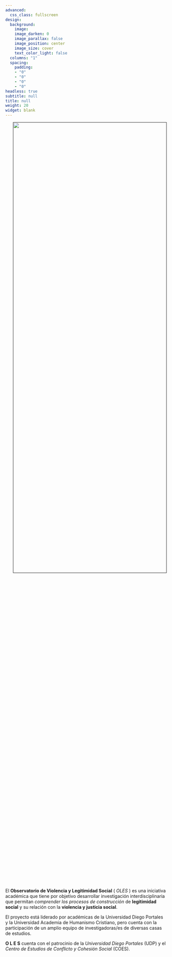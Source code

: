 ```yaml
---
advanced:
  css_class: fullscreen
design:
  background:
    image: 
    image_darken: 0
    image_parallax: false
    image_position: center
    image_size: cover
    text_color_light: false
  columns: "1"
  spacing:
    padding:
    - "0"
    - "0"
    - "0"
    - "0"
headless: true
subtitle: null
title: null
weight: 20
widget: blank
---
```

  <div class="row">
      <ul class="network-icon fullscreen" aria-hidden="true">
      <a title=""   href=""><img width="100%" height="60%" alt=""       src="https://upload.wikimedia.org/wikipedia/commons/9/91/Comercial-oles.gif"></a>
      <p class="count-text "></p>
      </ul>
  </div>

<br>

El **Observatorio de Violencia y Legitimidad Social** ( *OLES* ) es una iniciativa académica que tiene por objetivo desarrollar investigación interdisciplinaria que permitan *comprender los procesos de construcción* de **legitimidad social** y su relación con la **violencia y justicia social**.

El proyecto está liderado por académicas de la Universidad Diego Portales y la Universidad Academia de Humanismo Cristiano, pero cuenta con la participación de un amplio equipo de investigadoras/es de diversas casas de estudios. 

**O L E S** cuenta con el patrocinio de la *Universidad Diego Portales*  (UDP) y el *Centro de Estudios de Conflicto y Cohesión Social*  (COES). 
